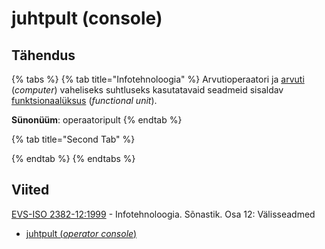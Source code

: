 # juhtpult (console)

## Tähendus

{% tabs %}
{% tab title="Infotehnoloogia" %}
Arvutioperaatori ja [arvuti](arvuti-computer.md) (_computer_) vaheliseks suhtluseks kasutatavaid seadmeid sisaldav [funktsionaalüksus](funktsionaalueksus-functional-unit.md) (_functional unit_).

**Sünonüüm**: operaatoripult
{% endtab %}

{% tab title="Second Tab" %}

{% endtab %}
{% endtabs %}

## Viited

[EVS-ISO 2382-12:1999](http://www.evs.ee/tooted/evs-iso-2382-12-1999) - Infotehnoloogia. Sõnastik. Osa 12: Välisseadmed

* [juhtpult (_operator console_)](https://www.eki.ee/dict/its/index.cgi?Q=D26E14C5-6C03-1014-88DC-FC5F0DBED45A\&F=GUID\&C01=1\&C02=0\&C10=1)
